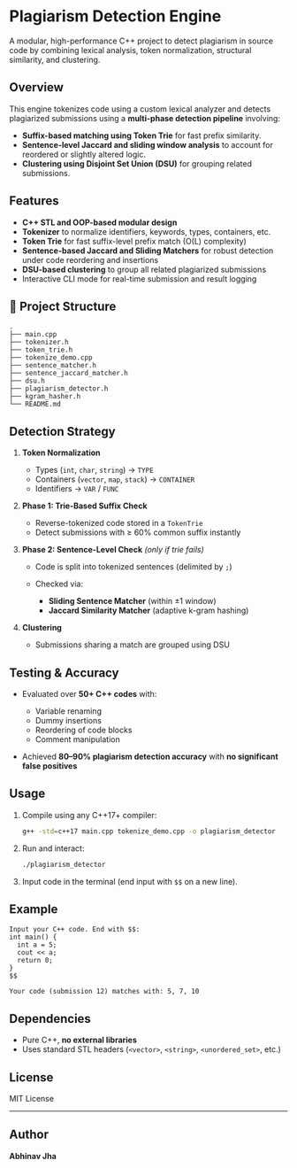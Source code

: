  # Plagiarism Detection Engine

A modular, high-performance C++ project to detect plagiarism in source code by combining lexical analysis, token normalization, structural similarity, and clustering.

##  Overview

This engine tokenizes code using a custom lexical analyzer and detects plagiarized submissions using a **multi-phase detection pipeline** involving:

* **Suffix-based matching using Token Trie** for fast prefix similarity.
* **Sentence-level Jaccard and sliding window analysis** to account for reordered or slightly altered logic.
* **Clustering using Disjoint Set Union (DSU)** for grouping related submissions.

## Features

* **C++ STL and OOP-based modular design**
* **Tokenizer** to normalize identifiers, keywords, types, containers, etc.
* **Token Trie** for fast suffix-level prefix match (O(L) complexity)
* **Sentence-based Jaccard and Sliding Matchers** for robust detection under code reordering and insertions
* **DSU-based clustering** to group all related plagiarized submissions
* Interactive CLI mode for real-time submission and result logging

## 📁 Project Structure

```
.
├── main.cpp
├── tokenizer.h
├── token_trie.h
├── tokenize_demo.cpp
├── sentence_matcher.h
├── sentence_jaccard_matcher.h
├── dsu.h
├── plagiarism_detector.h
├── kgram_hasher.h
└── README.md
```

## Detection Strategy

1. **Token Normalization**

   * Types (`int`, `char`, `string`) → `TYPE`
   * Containers (`vector`, `map`, `stack`) → `CONTAINER`
   * Identifiers → `VAR` / `FUNC`

2. **Phase 1: Trie-Based Suffix Check**

   * Reverse-tokenized code stored in a `TokenTrie`
   * Detect submissions with ≥ 60% common suffix instantly

3. **Phase 2: Sentence-Level Check** *(only if trie fails)*

   * Code is split into tokenized sentences (delimited by `;`)
   * Checked via:

     * **Sliding Sentence Matcher** (within ±1 window)
     * **Jaccard Similarity Matcher** (adaptive k-gram hashing)

4. **Clustering**

   * Submissions sharing a match are grouped using DSU

## Testing & Accuracy

* Evaluated over **50+ C++ codes** with:

  * Variable renaming
  * Dummy insertions
  * Reordering of code blocks
  * Comment manipulation
* Achieved **80–90% plagiarism detection accuracy** with **no significant false positives**

## Usage

1. Compile using any C++17+ compiler:

   ```bash
   g++ -std=c++17 main.cpp tokenize_demo.cpp -o plagiarism_detector
   ```

2. Run and interact:

   ```bash
   ./plagiarism_detector
   ```

3. Input code in the terminal (end input with `$$` on a new line).

##  Example

```
Input your C++ code. End with $$:
int main() {
  int a = 5;
  cout << a;
  return 0;
}
$$

Your code (submission 12) matches with: 5, 7, 10
```

##  Dependencies

* Pure C++, **no external libraries**
* Uses standard STL headers (`<vector>`, `<string>`, `<unordered_set>`, etc.)

##  License

MIT License

---

## Author
**Abhinav Jha**
